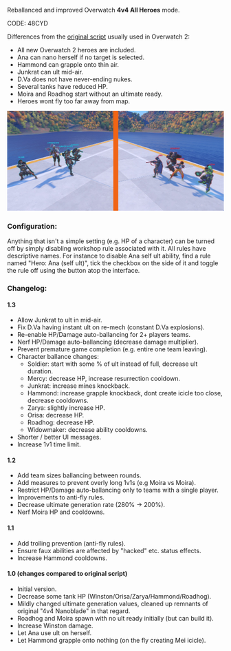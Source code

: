 Reballanced and improved Overwatch **4v4 All Heroes** mode.

CODE: 48CYD

Differences from the [original script](https://github.com/domuspopus/overwatch-4v4-all-heroes/blob/48df90949be856888b5e3db5ca1917e87e950997/main.ow) usually used in Overwatch 2:

- All new Overwatch 2 heroes are included.
- Ana can nano herself if no target is selected.
- Hammond can grapple onto thin air.
- Junkrat can ult mid-air.
- D.Va does not have never-ending nukes.
- Several tanks have reduced HP.
- Moira and Roadhog start without an ultimate ready.
- Heroes wont fly too far away from map.

![preview](preview.jpg)

### Configuration:

Anything that isn't a simple setting (e.g. HP of a character) can be turned off by simply disabling workshop rule associated with it. All rules have descriptive names. For instance to disable Ana self ult ability, find a rule named "Hero: Ana (self ult)", tick the checkbox on the side of it and toggle the rule off using the button atop the interface. 

### Changelog:

#### 1.3

- Allow Junkrat to ult in mid-air.
- Fix D.Va having instant ult on re-mech (constant D.Va explosions).
- Re-enable HP/Damage auto-ballancing for 2+ players teams.
- Nerf HP/Damage auto-ballancing (decrease damage multiplier).
- Prevent premature game completion (e.g. entire one team leaving).
- Character ballance changes:
    - Soldier: start with some % of ult instead of full, decrease ult duration.
    - Mercy: decrease HP, increase resurrection cooldown.
    - Junkrat: increase mines knockback.
    - Hammond: increase grapple knockback, dont create icicle too close, decrease cooldowns.
    - Zarya: slightly increase HP.
    - Orisa: decrease HP.
    - Roadhog: decrease HP.
    - Widowmaker: decrease ability cooldowns.
- Shorter / better UI messages.
- Increase 1v1 time limit.

#### 1.2

- Add team sizes ballancing between rounds.
- Add measures to prevent overly long 1v1s (e.g Moira vs Moira).
- Restrict HP/Damage auto-ballancing only to teams with a single player.
- Improvements to anti-fly rules.
- Decrease ultimate generation rate (280% -> 200%).
- Nerf Moira HP and cooldowns.

#### 1.1

- Add trolling prevention (anti-fly rules).
- Ensure faux abilities are affected by "hacked" etc. status effects.
- Increase Hammond cooldowns.

#### 1.0 (changes compared to original script)

- Initial version.
- Decrease some tank HP (Winston/Orisa/Zarya/Hammond/Roadhog).
- Mildly changed ultimate generation values, cleaned up remnants of original "4v4 Nanoblade" in that regard. 
- Roadhog and Moira spawn with no ult ready initially (but can build it).
- Increase Winston damage.
- Let Ana use ult on herself.
- Let Hammond grapple onto nothing (on the fly creating Mei icicle).
